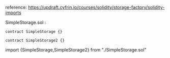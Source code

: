reference: https://updraft.cyfrin.io/courses/solidity/storage-factory/solidity-imports

SimpleStorage.sol :
```solidity
contract SimpleStorage {}

contract SimpleStorage2 {}
```

import {SimpleStorage,SimpleStorage2} from "./SimpleStorage.sol"

